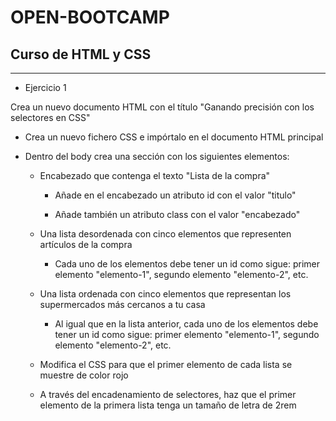 # OPEN-BOOTCAMP

## Curso de HTML y CSS
***

- Ejercicio 1

Crea un nuevo documento HTML con el título "Ganando precisión con los selectores en CSS"

* Crea un nuevo fichero CSS e impórtalo en el documento HTML principal

* Dentro del body crea una sección con los siguientes elementos:

    + Encabezado que contenga el texto "Lista de la compra"

        - Añade en el encabezado un atributo id con el valor "titulo"

        - Añade también un atributo class con el valor "encabezado"

    + Una lista desordenada con cinco elementos que representen artículos de la compra

        - Cada uno de los elementos debe tener un id como sigue: primer elemento "elemento-1", segundo elemento "elemento-2", etc.

    + Una lista ordenada con cinco elementos que representan los supermercados más cercanos a tu casa

        - Al igual que en la lista anterior, cada uno de los elementos debe tener un id como sigue: primer elemento "elemento-1", segundo elemento "elemento-2", etc.

    + Modifica el CSS para que el primer elemento de cada lista se muestre de color rojo

    + A través del encadenamiento de selectores, haz que el primer elemento de la primera lista tenga un tamaño de letra de 2rem